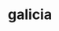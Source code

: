 ---
title: galicia
thumbnail: /images/galicia-thumbnail.jpg
shortTitleEsp: edificio galicia
shortTitleEng: galicia building
address: galicia 2328
locationEsp: paternal, ciudad de buenos aires.
locationEng: paternal, buenos aires city.
roleEsp: anteproyecto y cotización preliminar.
roleEng: project and preliminary estimation.
statusEsp: en presentación municipal.
statusEng: in municipal presentation.
year: 2020 – 2023
order: 2
---